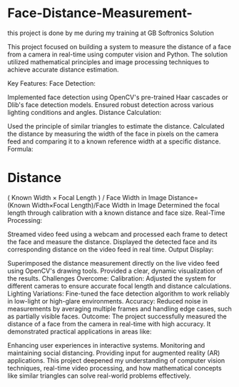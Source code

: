 # Face-Distance-Measurement-
this project is done by me during my training at GB Softronics Solution


This project focused on building a system to measure the distance of a face from a camera in real-time using computer vision and Python. The solution utilized mathematical principles and image processing techniques to achieve accurate distance estimation.

Key Features:
Face Detection:

Implemented face detection using OpenCV's pre-trained Haar cascades or Dlib's face detection models.
Ensured robust detection across various lighting conditions and angles.
Distance Calculation:

Used the principle of similar triangles to estimate the distance.
Calculated the distance by measuring the width of the face in pixels on the camera feed and comparing it to a known reference width at a specific distance.
Formula:

Distance
=
(
Known Width
×
Focal Length
)
/
Face Width in Image
Distance=(Known Width×Focal Length)/Face Width in Image
Determined the focal length through calibration with a known distance and face size.
Real-Time Processing:

Streamed video feed using a webcam and processed each frame to detect the face and measure the distance.
Displayed the detected face and its corresponding distance on the video feed in real time.
Output Display:

Superimposed the distance measurement directly on the live video feed using OpenCV's drawing tools.
Provided a clear, dynamic visualization of the results.
Challenges Overcome:
Calibration: Adjusted the system for different cameras to ensure accurate focal length and distance calculations.
Lighting Variations: Fine-tuned the face detection algorithm to work reliably in low-light or high-glare environments.
Accuracy: Reduced noise in measurements by averaging multiple frames and handling edge cases, such as partially visible faces.
Outcome:
The project successfully measured the distance of a face from the camera in real-time with high accuracy. It demonstrated practical applications in areas like:

Enhancing user experiences in interactive systems.
Monitoring and maintaining social distancing.
Providing input for augmented reality (AR) applications.
This project deepened my understanding of computer vision techniques, real-time video processing, and how mathematical concepts like similar triangles can solve real-world problems effectively.







